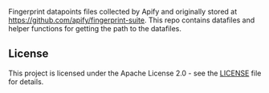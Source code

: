 Fingerprint datapoints files collected by Apify and originally stored at https://github.com/apify/fingerprint-suite.
This repo contains datafiles and helper functions for getting the path to the datafiles.

## License

This project is licensed under the Apache License 2.0 - see the [LICENSE](https://github.com/apify/fingerprint-suite/blob/master/fingerprint_datapoints/LICENSE) file for details.
